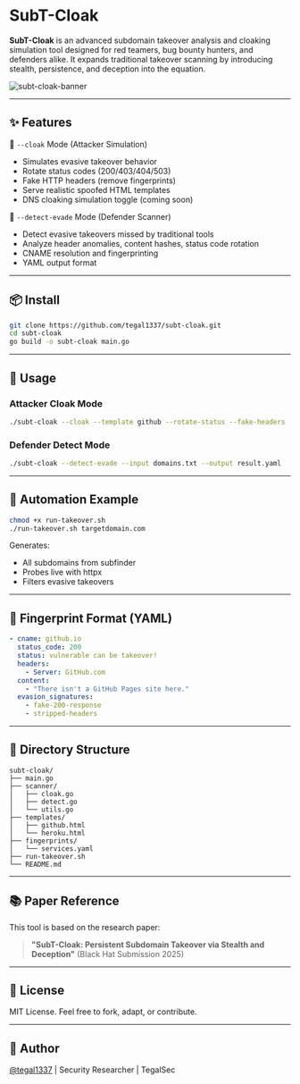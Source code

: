 # SubT-Cloak

**SubT-Cloak** is an advanced subdomain takeover analysis and cloaking simulation tool designed for red teamers, bug bounty hunters, and defenders alike. It expands traditional takeover scanning by introducing stealth, persistence, and deception into the equation.

![subt-cloak-banner](https://user-images.githubusercontent.com/yourbanner.jpg)

---

## ✨ Features

🔹 `--cloak` Mode (Attacker Simulation)
- Simulates evasive takeover behavior
- Rotate status codes (200/403/404/503)
- Fake HTTP headers (remove fingerprints)
- Serve realistic spoofed HTML templates
- DNS cloaking simulation toggle (coming soon)

🔹 `--detect-evade` Mode (Defender Scanner)
- Detect evasive takeovers missed by traditional tools
- Analyze header anomalies, content hashes, status code rotation
- CNAME resolution and fingerprinting
- YAML output format

---

## 📦 Install

```bash
git clone https://github.com/tegal1337/subt-cloak.git
cd subt-cloak
go build -o subt-cloak main.go
```

---

## 🚀 Usage

### Attacker Cloak Mode
```bash
./subt-cloak --cloak --template github --rotate-status --fake-headers
```

### Defender Detect Mode
```bash
./subt-cloak --detect-evade --input domains.txt --output result.yaml
```

---

## 🔁 Automation Example

```bash
chmod +x run-takeover.sh
./run-takeover.sh targetdomain.com
```

Generates:
- All subdomains from subfinder
- Probes live with httpx
- Filters evasive takeovers

---

## 🧪 Fingerprint Format (YAML)
```yaml
- cname: github.io
  status_code: 200
  status: vulnerable can be takeover!
  headers:
    - Server: GitHub.com
  content:
    - "There isn't a GitHub Pages site here."
  evasion_signatures:
    - fake-200-response
    - stripped-headers
```

---

## 📁 Directory Structure
```
subt-cloak/
├── main.go
├── scanner/
│   ├── cloak.go
│   ├── detect.go
│   └── utils.go
├── templates/
│   ├── github.html
│   └── heroku.html
├── fingerprints/
│   └── services.yaml
├── run-takeover.sh
└── README.md
```

---

## 📚 Paper Reference
This tool is based on the research paper:
> **"SubT-Cloak: Persistent Subdomain Takeover via Stealth and Deception"** (Black Hat Submission 2025)

---

## 💬 License
MIT License. Feel free to fork, adapt, or contribute.

---

## 🧠 Author
[@tegal1337](https://github.com/tegal1337) | Security Researcher | TegalSec
